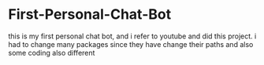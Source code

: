 # First-Personal-Chat-Bot
this is my first personal chat bot, and i refer to youtube and did this project. i had to change many packages since they have change their paths and also some coding also different 
